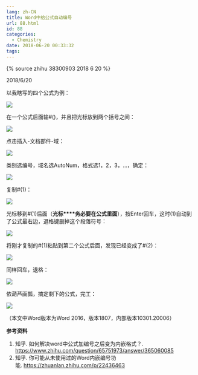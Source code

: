 ```yaml
---
lang: zh-CN
title: Word中给公式自动编号
url: 88.html
id: 88
categories:
  - Chemistry
date: 2018-06-20 00:33:32
tags:
---
```

{% source zhihu 38300903 2018 6 20 %}

2018/6/20

以我瞎写的四个公式为例：  
<!--more-->

![](https://api.njzjz.win/1k2LbKMgckUdhbimlXza1Lpqzbh3Fg5cN)

在一个公式后面输#()，并且把光标放到两个括号之间：

![](https://api.njzjz.win/1vP8xgkwd-yaKAFynOWOnt7rQ-2EWqd_S)

点击插入-文档部件-域：

![](https://api.njzjz.win/1o0cxj03yPV9KYRw7mVGWAohdqfXOf6Nr)

类别选编号，域名选AutoNum，格式选1，2，3，…，确定：  

![](https://api.njzjz.win/18ZgV4M3cQevNPKC8UimY5_RmtQrRNK26)

复制#(1)：

![](https://api.njzjz.win/1R1KQyzX3GKQSqDIS_nMGoUNERjGLjnsJ)

光标移到#(1)后面（**光标****务必要在公式里面**），按Enter回车，这时(1)自动到了公式最右边，退格键删掉这个段落符号：

![](https://api.njzjz.win/14LPS36GYWoBnKt1WhTZYxBQH8txBs084)

将刚才复制的#(1)粘贴到第二个公式后面，发现已经变成了#(2)：

![](https://api.njzjz.win/1xCZ6MomGmP5C3Qpb0x9B5PYpMNCi-eh5)

同样回车，退格：

![](https://api.njzjz.win/1GMdF68ga3BGjafjN-TBMeTciWc7u58fc)

依葫芦画瓢，搞定剩下的公式，完工：

![](https://api.njzjz.win/1Hq233l1o-gzdF1mgLE9OTHSs8GDzYPIG)

（本文中Word版本为Word 2016，版本1807，内部版本10301.20006）

**参考资料**

1.  知乎. 如何解决word中公式加编号之后变为内嵌格式？. https://www.zhihu.com/question/65751973/answer/365060085
2.  知乎. 你可能从未使用过的Word内嵌编号功能. https://zhuanlan.zhihu.com/p/22436463
